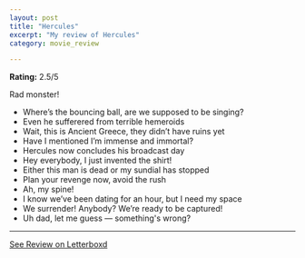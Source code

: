 ```yaml
---
layout: post
title: "Hercules"
excerpt: "My review of Hercules"
category: movie_review

---
```


**Rating:** 2.5/5

Rad monster!

* Where’s the bouncing ball, are we supposed to be singing?
* Even he sufferered from terrible hemeroids
* Wait, this is Ancient Greece, they didn’t have ruins yet
* Have I mentioned I’m immense and immortal?
* Hercules now concludes his broadcast day
* Hey everybody, I just invented the shirt!
* Either this man is dead or my sundial has stopped
* Plan your revenge now, avoid the rush
* Ah, my spine!
* I know we’ve been dating for an hour, but I need my space
* We surrender! Anybody? We’re ready to be captured!
* Uh dad, let me guess — something's wrong?

<hr>

[See Review on Letterboxd](https://boxd.it/57rONz)
